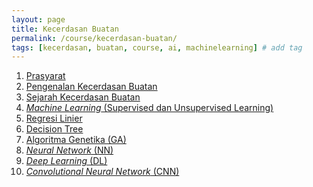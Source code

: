 ```yaml
---
layout: page
title: Kecerdasan Buatan
permalink: /course/kecerdasan-buatan/
tags: [kecerdasan, buatan, course, ai, machinelearning] # add tag
---
```


1. <a href="{{ site.baseurl }}/course/kecerdasan-buatan/prasyarat">Prasyarat</a>
1. <a href="{{ site.baseurl }}/course/kecerdasan-buatan/pertemuan-1">Pengenalan Kecerdasan Buatan</a>
1. <a href="{{ site.baseurl }}/course/kecerdasan-buatan/pertemuan-2">Sejarah Kecerdasan Buatan</a>
1. <a href="{{ site.baseurl }}/course/kecerdasan-buatan/pertemuan-3">*Machine Learning* (Supervised dan Unsupervised Learning)</a>
1. <a href="{{ site.baseurl }}/course/kecerdasan-buatan/pertemuan-4">Regresi Linier</a>
1. <a href="{{ site.baseurl }}/course/kecerdasan-buatan/pertemuan-3">Decision Tree</a>
1. <a href="{{ site.baseurl }}/course/kecerdasan-buatan/pertemuan-3">Algoritma Genetika (GA)</a>
1. <a href="{{ site.baseurl }}/course/kecerdasan-buatan/pertemuan-4">*Neural Network* (NN)</a>
1. <a href="{{ site.baseurl }}/course/kecerdasan-buatan/pertemuan-4">*Deep Learning* (DL)</a>
1. <a href="{{ site.baseurl }}/course/kecerdasan-buatan/pertemuan-4">*Convolutional Neural Network* (CNN)</a>


